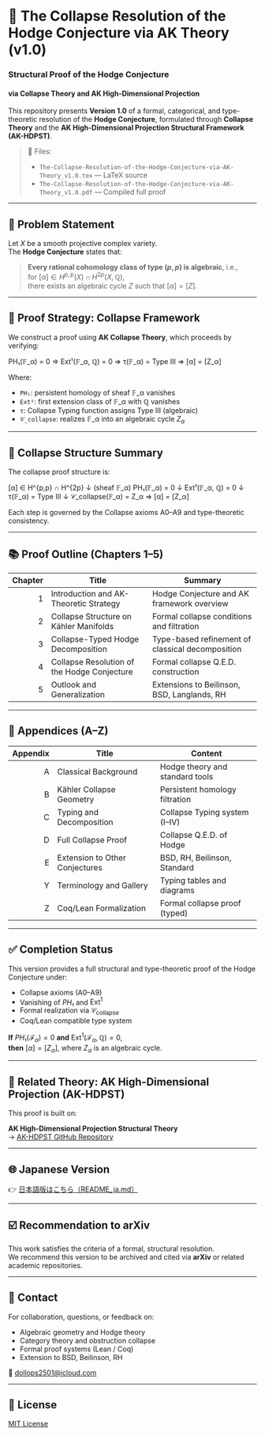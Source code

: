 # 📘 The Collapse Resolution of the Hodge Conjecture via AK Theory (v1.0)

### Structural Proof of the Hodge Conjecture  
#### via Collapse Theory and AK High-Dimensional Projection

This repository presents **Version 1.0** of a formal, categorical, and type-theoretic resolution of the **Hodge Conjecture**, formulated through **Collapse Theory** and the **AK High-Dimensional Projection Structural Framework (AK-HDPST)**.

> 📄 Files:  
> - `The-Collapse-Resolution-of-the-Hodge-Conjecture-via-AK-Theory_v1.0.tex` — LaTeX source  
> - `The-Collapse-Resolution-of-the-Hodge-Conjecture-via-AK-Theory_v1.0.pdf` — Compiled full proof  

---

## 🎯 Problem Statement

Let $X$ be a smooth projective complex variety.  
The **Hodge Conjecture** states that:

> **Every rational cohomology class of type $(p,p)$ is algebraic**, i.e.,  
> for $[\alpha] \in H^{p,p}(X) \cap H^{2p}(X, \mathbb{Q})$,  
> there exists an algebraic cycle $Z$ such that $[\alpha] = [Z]$.

---

## 🧠 Proof Strategy: Collapse Framework

We construct a proof using **AK Collapse Theory**, which proceeds by verifying:

PH₁(𝔽_α) = 0 ⇒ Ext¹(𝔽_α, ℚ) = 0 ⇒ τ(𝔽_α) = Type III ⇒ [α] = [Z_α]


Where:

- `PH₁`: persistent homology of sheaf 𝔽_α vanishes  
- `Ext¹`: first extension class of 𝔽_α with ℚ vanishes  
- `τ`: Collapse Typing function assigns Type III (algebraic)  
- `𝒞_collapse`: realizes 𝔽_α into an algebraic cycle $Z_α$

---

## 🔧 Collapse Structure Summary

The collapse proof structure is:

[α] ∈ H^{p,p} ∩ H^{2p}
↓ (sheaf 𝔽_α)
PH₁(𝔽_α) = 0
↓
Ext¹(𝔽_α, ℚ) = 0
↓
τ(𝔽_α) = Type III
↓
𝒞_collapse(𝔽_α) = Z_α ⇒ [α] = [Z_α]


Each step is governed by the Collapse axioms A0–A9 and type-theoretic consistency.

---

## 📚 Proof Outline (Chapters 1–5)

| Chapter | Title | Summary |
|--------:|-------|---------|
| 1 | Introduction and AK-Theoretic Strategy | Hodge Conjecture and AK framework overview |
| 2 | Collapse Structure on Kähler Manifolds | Formal collapse conditions and filtration |
| 3 | Collapse-Typed Hodge Decomposition | Type-based refinement of classical decomposition |
| 4 | Collapse Resolution of the Hodge Conjecture | Formal collapse Q.E.D. construction |
| 5 | Outlook and Generalization | Extensions to Beilinson, BSD, Langlands, RH |

---

## 📑 Appendices (A–Z)

| Appendix | Title | Content |
|---------:|-------|---------|
| A | Classical Background | Hodge theory and standard tools |
| B | Kähler Collapse Geometry | Persistent homology filtration |
| C | Typing and Decomposition | Collapse Typing system (I–IV) |
| D | Full Collapse Proof | Collapse Q.E.D. of Hodge |
| E | Extension to Other Conjectures | BSD, RH, Beilinson, Standard |
| Y | Terminology and Gallery | Typing tables and diagrams |
| Z | Coq/Lean Formalization | Formal collapse proof (typed) |

---

## ✅ Completion Status

This version provides a full structural and type-theoretic proof of the Hodge Conjecture under:

- Collapse axioms (A0–A9)  
- Vanishing of $PH₁$ and $\operatorname{Ext}^1$  
- Formal realization via $\mathcal{C}_{\text{collapse}}$  
- Coq/Lean compatible type system

**If** $PH₁(\mathcal{F}_\alpha) = 0$ **and** $\operatorname{Ext}^1(\mathcal{F}_\alpha, \mathbb{Q}) = 0$,  
**then** $[\alpha] = [Z_\alpha]$, where $Z_\alpha$ is an algebraic cycle.

---

## 🧩 Related Theory: AK High-Dimensional Projection (AK-HDPST)

This proof is built on:

**AK High-Dimensional Projection Structural Theory**  
→ [AK-HDPST GitHub Repository](https://github.com/Kobayashi2501/AK-High-Dimensional-Projection-Structural-Theory)

---

## 🌐 Japanese Version

👉 [日本語版はこちら（README_ja.md）](https://github.com/Kobayashi2501/The-Collapse-Resolution-of-the-Hodge-Conjecture-via-AK-Theory/blob/main/README_jp.md)

---

## ☑️ Recommendation to arXiv

This work satisfies the criteria of a formal, structural resolution.  
We recommend this version to be archived and cited via **arXiv** or related academic repositories.

---

## 📩 Contact

For collaboration, questions, or feedback on:

- Algebraic geometry and Hodge theory  
- Category theory and obstruction collapse  
- Formal proof systems (Lean / Coq)  
- Extension to BSD, Beilinson, RH  

📧 [dollops2501@icloud.com](mailto:dollops2501@icloud.com)

---

## 📘 License

[MIT License](https://opensource.org/licenses/MIT)
